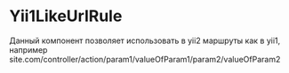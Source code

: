 # Yii1LikeUrlRule
Данный компонент позволяет использовать в yii2 маршруты как в yii1, например
site.com/controller/action/param1/valueOfParam1/param2/valueOfParam2
